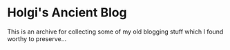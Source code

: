 # Holgi's Ancient Blog

This is an archive for collecting some of my old blogging stuff which I found worthy to preserve...
